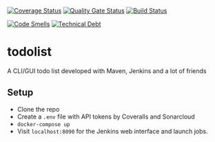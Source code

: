 [![Coverage Status](https://coveralls.io/repos/github/rickie95/todolist/badge.svg?branch=end-2-end-experiments)](https://coveralls.io/github/rickie95/todolist?branch=end-2-end-experiments) [![Quality Gate Status](https://sonarcloud.io/api/project_badges/measure?project=rickie95_todolist&metric=alert_status)](https://sonarcloud.io/dashboard?id=rickie95_todolist) [![Build Status](https://travis-ci.org/rickie95/todolist.svg?branch=end-2-end-experiments)](https://travis-ci.org/rickie95/todolist)

[![Code Smells](https://sonarcloud.io/api/project_badges/measure?project=rickie95_todolist&metric=code_smells)](https://sonarcloud.io/dashboard?id=rickie95_todolist)
[![Technical Debt](https://sonarcloud.io/api/project_badges/measure?project=rickie95_todolist&metric=sqale_index)](https://sonarcloud.io/dashboard?id=rickie95_todolist)

# todolist
A CLI/GUI todo list developed with Maven, Jenkins and a lot of friends

## Setup

  - Clone the repo
  - Create a `.env` file with API tokens by Coveralls and Sonarcloud
  - `docker-compose up`
  - Visit `localhost:8090` for the Jenkins web interface and launch jobs.
